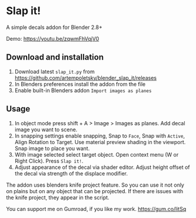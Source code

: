 # Slap it!
A simple decals addon for Blender 2.8+

Demo: https://youtu.be/zqwmFhVqjV0

## Download and installation

1. Download latest `slap_it.py` from https://github.com/artempoletsky/blender_slap_it/releases
2. In Blenders preferences install the addon from the file
3. Enable built-in Blenders addon `Import images as planes`

## Usage

1. In object mode press shift + A > Image > Images as planes. Add decal image you want to scene. 
2. In snapping settings enable snapping, Snap to `Face`, Snap with `Active`, Align Rotation to Target. Use material preview shading in the viewport. Snap image to place you want. 
3. With image selected select target object. Open context menu (W or Right Click). Press `Slap it!`.
4. Adjust appearance of the decal via shader editor. Adjust height offset of the decal via strength of the displace modifier.

The addon uses blenders knife project feature. So you can use it not only on plains but on any object that can be projected. If there are issues with the knife project, they appear in the script.

You can support me on Gumroad, if you like my work. https://gum.co/litSq

